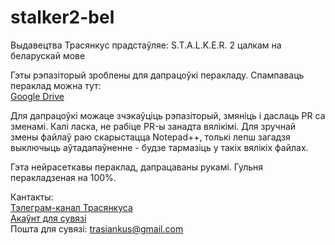 # stalker2-bel
Выдавецтва Трасянкус прадстаўляе: S.T.A.L.K.E.R. 2 цалкам на беларускай мове

Гэты рэпазіторый зроблены для дапрацоўкі перакладу. Спампаваць пераклад можна тут: <br>
[Google Drive](https://drive.google.com/drive/folders/1Qv36yjZ0TO7rCWFp2dDRr2FtUVxmDLq5?usp=drive_link) <br>

Для дапрацоўкі можаце зчэкаўціць рэпазіторый, змяніць і даслаць PR са зменамі. Калі ласка, не рабіце PR-ы занадта вялікімі. Для зручнай змены файлаў раю скарыстацца Notepad++, толькі лепш загадзя выключыць аўтадапаўненне - будзе тармазіць у такіх вялікіх файлах.

Гэта нейрасеткавы пераклад, дапрацаваны рукамі. Гульня перакладзеная на 100%.

Кантакты: <br>
[Тэлеграм-канал Трасянкуса](https://t.me/trasiankus) <br>
[Акаўнт для сувязі](https://t.me/trasiankus_editor) <br>
Пошта для сувязі: trasiankus@gmail.com

